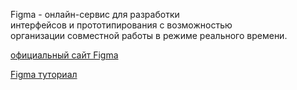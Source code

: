 Figma - онлайн-сервис для разработки интерфейсов и прототипирования с возможностью организации совместной работы в режиме реального времени.

[официальный сайт Figma](https://www.figma.com/)

[Figma туториал](https://youtu.be/ezldKx-jPag?si=xJHEYaTbqwf8p9FX )